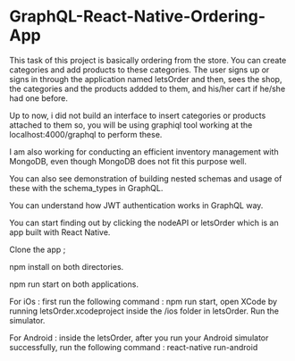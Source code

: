 # GraphQL-React-Native-Ordering-App

This task of this project is basically ordering from the store. You can create categories and add products to these categories. The user signs up or signs in through the application named letsOrder and then, sees the shop, the categories and the products addded to them, and his/her cart if he/she had one before.

Up to now, i did not build an interface to insert categories or products attached to them so, you will be using graphiql tool working at the localhost:4000/graphql to perform these. 

I am also working for conducting an efficient inventory management with MongoDB, even though MongoDB does not fit this purpose well.

You can also see demonstration of building nested schemas and usage of these with the schema_types in GraphQL.

You can understand how JWT authentication works in GraphQL way.

You can start finding out by clicking the nodeAPI or letsOrder which is an app built with React Native.

Clone the app ;

npm install on both directories.

npm run start on both applications.

For iOs : first run the following command : npm run start, open XCode by running letsOrder.xcodeproject inside the /ios folder in letsOrder. Run the simulator.

For Android : inside the letsOrder, after you run your Android simulator successfully, run the following command : react-native run-android
